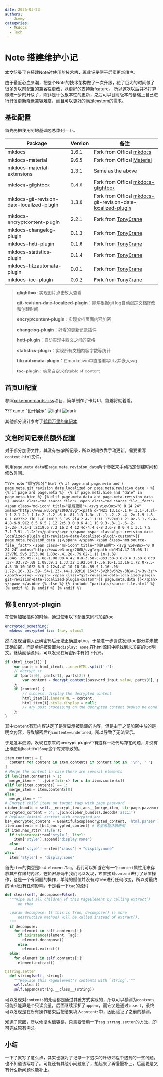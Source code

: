 ```yaml
---
date: 2025-02-23
authors: 
  - Jimmy
categories:
  - Mkdocs
  - Tech
---
```

# Note 搭建维护小记

本文记录了在搭建Note时使用的技术栈，再此记录便于后续更新维护。

由于最近心血来潮，把整个Note的技术架构做了一次升级，花了巨大的时间做了很多对以前配置的兼容性更改，以更好的支持新feature。
所以这次以后并不打算做进一步的升级了，除非是什么根本性的更新，之后可以目前版本的基础上自己进行开发更新降低兼容难度，而且可以更好的满足custom的需求。
<!-- more -->
## 基础配置

首先先把使用到的基础包总体列一下。

|Package|Version|备注|
|---|---|---|
|mkdocs|1.6.1|Fork from Offical [mkdocs](https://github.com/mkdocs/mkdocs/commit/bb7e8b62185b11d9f59bb7f50b13c15134f62f8a)|
|mkdocs-material|9.6.5|Fork from Offical [Material](https://github.com/squidfunk/mkdocs-material/commit/7445b2aa608fd1312914103de10949b970b49142)|
|mkdocs-material-extensions|1.3.1|Same as the above|
|mkdocs-glightbox|0.4.0|Fork from Offical [mkdocs-glightbox](https://github.com/blueswen/mkdocs-glightbox/commit/7f68f19556c8d91eb45bed2f5e3b93f9d0b4e591)|
|mkdocs-git-revision-date-localized-plugin|1.3.0|Fork from Offical [mkdocs-git-revision-date-localized-plugin](https://github.com/timvink/mkdocs-git-revision-date-localized-plugin/commit/2e7646ee3405d8793e5ebb83eb45f7aa9407b205)|
|mkdocs-encryptcontent-plugin|2.2.1|Fork from [TonyCrane](https://github.com/TonyCrane/mkdocs-toolchain)|
|mkdocs-changelog-plugin|0.1.3|Fork from [TonyCrane](https://github.com/TonyCrane/mkdocs-changelog-plugin)|
|mkdocs-heti-plugin|0.1.6|Fork from [TonyCrane](https://github.com/TonyCrane/mkdocs-heti-plugin)|
|mkdocs-statistics-plugin|0.1.4|Fork from [TonyCrane](https://github.com/TonyCrane/mkdocs-statistics-plugin)|
|mkdocs-tikzautomata-plugin|0.0.1|Fork from [TonyCrane](https://github.com/TonyCrane/mkdocs-toolchain)|
|mkdocs-toc-plugin|0.0.2|Fork from [TonyCrane](https://github.com/TonyCrane/mkdocs-toolchain)|

> **glightbox**: 实现图片点击放大查看
>
> **git-revision-date-localized-plugin**：能够根据git log自动跟踪文档修改和创建时间
>
> **encryptcontent-plugin**：实现文档页面内容加密
>
> **changelog-plugin**：好看的更新记录插件
>
> **heti-plugin**：自动实现中西文之间的空格
>
> **statistics-plugin**：实现所有文档内容字数等统计
>
> **tikzautomata-plugin**：在markdown中直接编写tikz并嵌入svg
>
> **toc-plugin**：实现自定义的table of content
>

## 首页UI配置

参照[pokemon-cards-css](https://github.com/simeydotme/pokemon-cards-css/)项目，简单制作了卡片UI，能够将就着看。

??? quote "设计展示"
    ![light](https://cdn.jsdelivr.net/gh/Jimmy-Bots/note/docs/assets/cards/back.light.png)
    ![dark](https://cdn.jsdelivr.net/gh/Jimmy-Bots/note/docs/assets/cards/back.png)

其他部分设计参考了[鹤翔万里的笔记本](https://note.tonycrane.cc/)

## 文档时间记录的额外配置

对于部分加密文件，其没有被git所记录，所以时间依靠手动更新，需要重写`content.html`文件。

利用`page.meta.data`和`page.meta.revision_data`两个参数来手动指定创建时间和修改时间。

???+ note "重写部分"
    ```html
    {% if page and page.meta and (
      page.meta.git_revision_date_localized or
      page.meta.revision_date
    ) %}
      {% if page and page.meta %} 
        {% if page.meta.hide and "date" in page.meta.hide %}
        {% elif page.meta.data and page.meta.revision_data %}
          <aside class="md-source-file">
            <span class="md-source-file__fact">
            <span class="md-icon" title="最后更新">
            <svg viewBox="0 0 24 24" xmlns="http://www.w3.org/2000/svg"><path d="M21 13.1c-.1 0-.3.1-.4.2l-1 1 2.1 2.1 1-1c.2-.2.2-.6 0-.8l-1.3-1.3c-.1-.1-.2-.2-.4-.2m-1.9 1.8-6.1 6V23h2.1l6.1-6.1zM12.5 7v5.2l4 2.4-1 1L11 13V7zM11 21.9c-5.1-.5-9-4.8-9-9.9C2 6.5 6.5 2 12 2c5.3 0 9.6 4.1 10 9.3-.3-.1-.6-.2-1-.2s-.7.1-1 .2C19.6 7.2 16.2 4 12 4c-4.4 0-8 3.6-8 8 0 4.1 3.1 7.5 7.1 7.9l-.1.2z"></path></svg>
            </span>
            <span class="git-revision-date-localized-plugin git-revision-date-localized-plugin-custom">{{ page.meta.revision_data }}</span>
            </span>
            <span class="md-source-file__fact">
            <span class="md-icon" title="创建日期">
            <svg viewBox="0 0 24 24" xmlns="http://www.w3.org/2000/svg"><path d="M14.47 15.08 11 13V7h1.5v5.25l3.08 1.83c-.41.28-.79.62-1.11 1m-1.39 4.84c-.36.05-.71.08-1.08.08-4.42 0-8-3.58-8-8s3.58-8 8-8 8 3.58 8 8c0 .37-.03.72-.08 1.08.69.1 1.33.32 1.92.64.1-.56.16-1.13.16-1.72 0-5.5-4.5-10-10-10S2 6.5 2 12s4.47 10 10 10c.59 0 1.16-.06 1.72-.16-.32-.59-.54-1.23-.64-1.92M18 15v3h-3v2h3v3h2v-3h3v-2h-3v-3z"></path></svg>
            </span>
            <span class="git-revision-date-localized-plugin git-revision-date-localized-plugin-custom">{{ page.meta.data }}</span>
            </span>
          </aside>
        {% else %}
          {% include "partials/source-file.html" %}
        {% endif %}
      {% endif %}
    {% endif %}
    ```

## 修复enrypt-plugin

在使用加密插件的时候，通过使用以下配置来同时加密toc

```yaml
encrypted_something:
  mkdocs-encrypted-toc: [nav, class]
```

然而发现当输入正确密码后无法正确显示toc，于是进一步调试发现toc部分并未被正确加密，而是单纯被设置为`display: none`,在html源码中能找到未加密的toc明文。继续阅读源码，可以发现在解密js中有如下代码。

```javascript
if (html_item[i]) {
    var parts = html_item[i].innerHTML.split(';');
    // decrypt it
    if (parts[0], parts[1], parts[2]) {
        var content = decrypt_content(password_input.value, parts[0], parts[1], parts[2]);
    };
    if (content) {
        // success; display the decrypted content
        html_item[i].innerHTML = content;
        html_item[i].style.display = null;
        // any post processing on the decrypted content should be done here
    };
}
```

其中`content`有无内容决定了是否显示被隐藏的内容，但是由于之前加密中放的是明文内容，导致解密后的`content==undefined`，所以导致了无法显示。

于是追本溯源，发现在原来的encrypt-plugin中有这样一段代码存在问题，并没有正确使用`beatifulSoup`这个库来导致的。

```python
item.contents = [
  content for content in item.contents if content not in ['\n', ' ']
]
# Merge the content in case there are several elements
if len(item.contents) > 1:
  merge_item = ''.join([str(s) for s in item.contents])
elif len(item.contents) == 1:
  merge_item = item.contents[0]
else:
  merge_item = ""
# Encrypt child items on target tags with page password
cipher_bundle = self.__encrypt_text_aes__(merge_item, str(page.password))
encrypted_content = b';'.join(cipher_bundle).decode('ascii')
# Replace initial content with encrypted one
bs4_encrypted_content = BeautifulSoup(encrypted_content, 'html.parser')
item.contents = [bs4_encrypted_content] # 这里未能正确使用
if item.has_attr('style'):
  if isinstance(item['style'], list):
    item['style'].append("display:none")
  else:
    item['style'] = item['class'] + "display:none"
else:
  item['style'] = "display:none"
```

首先`item`的类型是`bs4.element.Tag`，我们可以知道它有一个`content`属性用来存放其中存储的内容，在加密源码中我们可以发现，它直接对`content`进行了赋值操作，这是一个有问题的操作，单纯的赋值并没有对tree进行任何改变，所以对最终的html没有任何影响。于是看一下`tag`的源码

```python
def clear(self, decompose=False):
  """Wipe out all children of this PageElement by calling extract()
      on them.

  :param decompose: If this is True, decompose() (a more
      destructive method) will be called instead of extract().
  """
  if decompose:
    for element in self.contents[:]:
      if isinstance(element, Tag):
        element.decompose()
      else:
        element.extract()
  else:
    for element in self.contents[:]:
      element.extract()

@string.setter
  def string(self, string):
    """Replace this PageElement's contents with `string`."""
    self.clear()
    self.append(string.__class__(string))
```

可以发现对`contents`的处理都是通过其他方式实现的，所以可以猜测为`contents`可能只能算是个只读变量，后面继续深扒了`append`，而它又是通过`insert`，最终可以发现是在所有操作结束后把结果填入`contents`中，因此验证了之前的猜测。

知道了原因，所以修复也很容易，只需要借用一下`tag.string.setter`的方法，即可完成原有需求。

## 小结

一下子就写了这么点，其实也就为了记录一下这次的升级过程中遇到的一些问题，也不知道该写啥了。可能还有其他小问题忘了，想起来了再慢慢补上，后面要是又有什么新问题也能补上。
